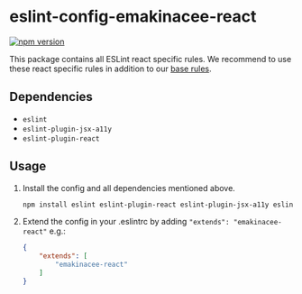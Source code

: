 # eslint-config-emakinacee-react

[![npm version](https://badge.fury.io/js/eslint-config-emakinacee-react.svg)](http://badge.fury.io/js/eslint-config-emakinacee-react)

This package contains all ESLint react specific rules.
We recommend to use these react specific rules in addition to our [base rules]().

## Dependencies
+ `eslint`
+ `eslint-plugin-jsx-a11y`
+ `eslint-plugin-react`

## Usage
1. Install the config and all dependencies mentioned above.
    ```sh
    npm install eslint eslint-plugin-react eslint-plugin-jsx-a11y eslint-config-emakinacee-react
    ```

2. Extend the config in your .eslintrc by adding `"extends": "emakinacee-react"` e.g.:
    ```json
    {
        "extends": [
            "emakinacee-react"
        ]
    }
    ```
